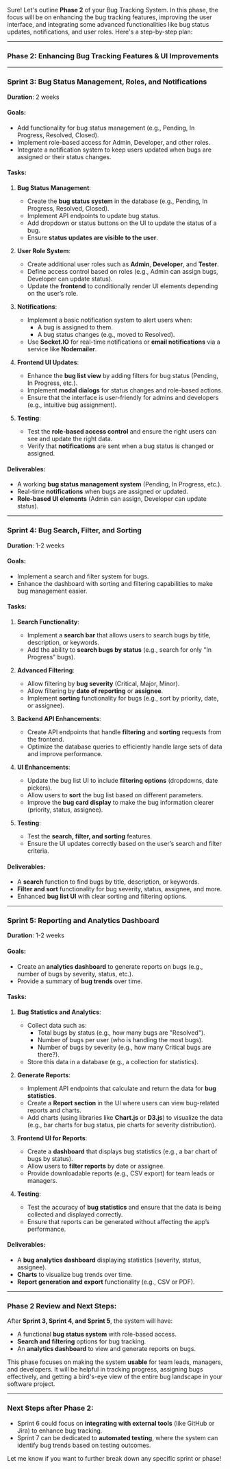 Sure! Let's outline **Phase 2** of your Bug Tracking System. In this phase, the focus will be on enhancing the bug tracking features, improving the user interface, and integrating some advanced functionalities like bug status updates, notifications, and user roles. Here's a step-by-step plan:

---

### **Phase 2: Enhancing Bug Tracking Features & UI Improvements**

---

### **Sprint 3: Bug Status Management, Roles, and Notifications**
**Duration**: 2 weeks

#### **Goals:**
- Add functionality for bug status management (e.g., Pending, In Progress, Resolved, Closed).
- Implement role-based access for Admin, Developer, and other roles.
- Integrate a notification system to keep users updated when bugs are assigned or their status changes.

#### **Tasks:**
1. **Bug Status Management**:
   - Create the **bug status system** in the database (e.g., Pending, In Progress, Resolved, Closed).
   - Implement API endpoints to update bug status.
   - Add dropdown or status buttons on the UI to update the status of a bug.
   - Ensure **status updates are visible to the user**.

2. **User Role System**:
   - Create additional user roles such as **Admin**, **Developer**, and **Tester**.
   - Define access control based on roles (e.g., Admin can assign bugs, Developer can update status).
   - Update the **frontend** to conditionally render UI elements depending on the user’s role.

3. **Notifications**:
   - Implement a basic notification system to alert users when:
     - A bug is assigned to them.
     - A bug status changes (e.g., moved to Resolved).
   - Use **Socket.IO** for real-time notifications or **email notifications** via a service like **Nodemailer**.

4. **Frontend UI Updates**:
   - Enhance the **bug list view** by adding filters for bug status (Pending, In Progress, etc.).
   - Implement **modal dialogs** for status changes and role-based actions.
   - Ensure that the interface is user-friendly for admins and developers (e.g., intuitive bug assignment).

5. **Testing**:
   - Test the **role-based access control** and ensure the right users can see and update the right data.
   - Verify that **notifications** are sent when a bug status is changed or assigned.

#### **Deliverables**:
- A working **bug status management system** (Pending, In Progress, etc.).
- Real-time **notifications** when bugs are assigned or updated.
- **Role-based UI elements** (Admin can assign, Developer can update status).
  
---

### **Sprint 4: Bug Search, Filter, and Sorting**
**Duration**: 1-2 weeks

#### **Goals:**
- Implement a search and filter system for bugs.
- Enhance the dashboard with sorting and filtering capabilities to make bug management easier.

#### **Tasks:**
1. **Search Functionality**:
   - Implement a **search bar** that allows users to search bugs by title, description, or keywords.
   - Add the ability to **search bugs by status** (e.g., search for only "In Progress" bugs).

2. **Advanced Filtering**:
   - Allow filtering by **bug severity** (Critical, Major, Minor).
   - Allow filtering by **date of reporting** or **assignee**.
   - Implement **sorting** functionality for bugs (e.g., sort by priority, date, or assignee).

3. **Backend API Enhancements**:
   - Create API endpoints that handle **filtering** and **sorting** requests from the frontend.
   - Optimize the database queries to efficiently handle large sets of data and improve performance.

4. **UI Enhancements**:
   - Update the bug list UI to include **filtering options** (dropdowns, date pickers).
   - Allow users to **sort** the bug list based on different parameters.
   - Improve the **bug card display** to make the bug information clearer (priority, status, assignee).

5. **Testing**:
   - Test the **search, filter, and sorting** features.
   - Ensure the UI updates correctly based on the user’s search and filter criteria.

#### **Deliverables**:
- A **search** function to find bugs by title, description, or keywords.
- **Filter and sort** functionality for bug severity, status, assignee, and more.
- Enhanced **bug list UI** with clear sorting and filtering options.

---

### **Sprint 5: Reporting and Analytics Dashboard**
**Duration**: 1-2 weeks

#### **Goals:**
- Create an **analytics dashboard** to generate reports on bugs (e.g., number of bugs by severity, status, etc.).
- Provide a summary of **bug trends** over time.

#### **Tasks:**
1. **Bug Statistics and Analytics**:
   - Collect data such as:
     - Total bugs by status (e.g., how many bugs are "Resolved").
     - Number of bugs per user (who is handling the most bugs).
     - Number of bugs by severity (e.g., how many Critical bugs are there?).
   - Store this data in a database (e.g., a collection for statistics).

2. **Generate Reports**:
   - Implement API endpoints that calculate and return the data for **bug statistics**.
   - Create a **Report section** in the UI where users can view bug-related reports and charts.
   - Add charts (using libraries like **Chart.js** or **D3.js**) to visualize the data (e.g., bar charts for bug status, pie charts for severity distribution).

3. **Frontend UI for Reports**:
   - Create a **dashboard** that displays bug statistics (e.g., a bar chart of bugs by status).
   - Allow users to **filter reports** by date or assignee.
   - Provide downloadable reports (e.g., CSV export) for team leads or managers.

4. **Testing**:
   - Test the accuracy of **bug statistics** and ensure that the data is being collected and displayed correctly.
   - Ensure that reports can be generated without affecting the app’s performance.

#### **Deliverables**:
- A **bug analytics dashboard** displaying statistics (severity, status, assignee).
- **Charts** to visualize bug trends over time.
- **Report generation and export** functionality (e.g., CSV or PDF).

---

### **Phase 2 Review and Next Steps:**

After **Sprint 3, Sprint 4, and Sprint 5**, the system will have:
- A functional **bug status system** with role-based access.
- **Search and filtering** options for bug tracking.
- An **analytics dashboard** to view and generate reports on bugs.

This phase focuses on making the system **usable** for team leads, managers, and developers. It will be helpful in tracking progress, assigning bugs effectively, and getting a bird's-eye view of the entire bug landscape in your software project.

---

### **Next Steps after Phase 2**:
- Sprint 6 could focus on **integrating with external tools** (like GitHub or Jira) to enhance bug tracking.
- Sprint 7 can be dedicated to **automated testing**, where the system can identify bug trends based on testing outcomes.
  
Let me know if you want to further break down any specific sprint or phase!